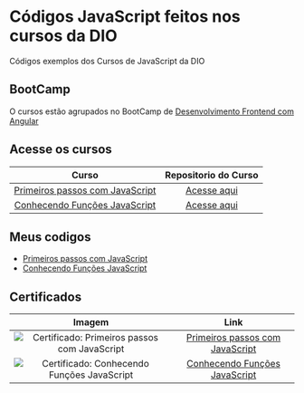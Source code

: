 # Códigos JavaScript feitos nos cursos da DIO
Códigos exemplos dos Cursos de JavaScript da DIO

## BootCamp 
O cursos estão agrupados no BootCamp de [Desenvolvimento Frontend com Angular](https://web.dio.me/track/coding-future-banco-pan-desenvolvimento-frontend-com-angular)

## Acesse os cursos
Curso  | Repositorio do Curso
:---------: | :------:
[Primeiros passos com JavaScript](https://web.dio.me/course/primeiros-passos-com-javascript/learning/f699d9a3-0b44-461f-9839-602945ea6579?back=/track/coding-future-banco-pan-desenvolvimento-frontend-com-angular&tab=undefined&moduleId=undefined) | [Acesse aqui](https://github.com/digitalinnovationone/javascript-developer-m1)
[Conhecendo Funções JavaScript](https://web.dio.me/course/conhecendo-funcoes-javascript/learning/85b3ec82-438b-4a29-974a-c4af7e12d9d0?back=/track/coding-future-banco-pan-desenvolvimento-frontend-com-angular&tab=undefined&moduleId=undefined) | [Acesse aqui](https://github.com/digitalinnovationone/javascript-developer-m1)

## Meus codigos 
* [Primeiros passos com JavaScript]()
* [Conhecendo Funções JavaScript]()

## Certificados
Imagem | Link
:---------: | :------:
![Certificado: Primeiros passos com JavaScript]() | [Primeiros passos com JavaScript](https://www.dio.me/certificate/C6626398/share)
![Certificado: Conhecendo Funções JavaScript]() | [Conhecendo Funções JavaScript](https://www.dio.me/certificate/6184903B/share)

